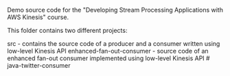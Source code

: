 Demo source code for the "Developing Stream Processing Applications with AWS Kinesis" course.

This folder contains two different projects:

src - contains the source code of a producer and a consumer written using low-level Kinesis API
enhanced-fan-out-consumer - source code of an enhanced fan-out consumer implemented using low-level Kinesis API
#   j a v a - t w i t t e r - c o n s u m e r  
 